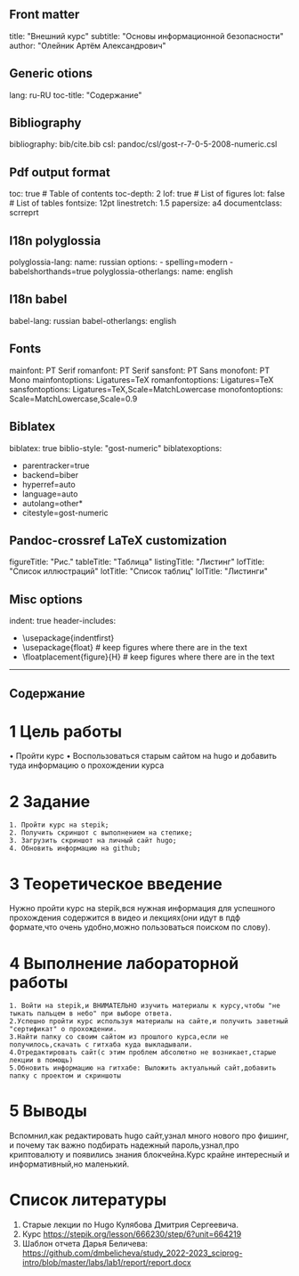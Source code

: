 ## Front matter
title: "Внешний курс"
subtitle: "Основы информационной безопасности"
author: "Олейник Артём Александрович"

## Generic otions
lang: ru-RU
toc-title: "Содержание"

## Bibliography
bibliography: bib/cite.bib
csl: pandoc/csl/gost-r-7-0-5-2008-numeric.csl

## Pdf output format
toc: true # Table of contents
toc-depth: 2
lof: true # List of figures
lot: false # List of tables
fontsize: 12pt
linestretch: 1.5
papersize: a4
documentclass: scrreprt
## I18n polyglossia
polyglossia-lang:
  name: russian
  options:
	- spelling=modern
	- babelshorthands=true
polyglossia-otherlangs:
  name: english
## I18n babel
babel-lang: russian
babel-otherlangs: english
## Fonts
mainfont: PT Serif
romanfont: PT Serif
sansfont: PT Sans
monofont: PT Mono
mainfontoptions: Ligatures=TeX
romanfontoptions: Ligatures=TeX
sansfontoptions: Ligatures=TeX,Scale=MatchLowercase
monofontoptions: Scale=MatchLowercase,Scale=0.9
## Biblatex
biblatex: true
biblio-style: "gost-numeric"
biblatexoptions:
  - parentracker=true
  - backend=biber
  - hyperref=auto
  - language=auto
  - autolang=other*
  - citestyle=gost-numeric
## Pandoc-crossref LaTeX customization
figureTitle: "Рис."
tableTitle: "Таблица"
listingTitle: "Листинг"
lofTitle: "Список иллюстраций"
lotTitle: "Список таблиц"
lolTitle: "Листинги"
## Misc options
indent: true
header-includes:
  - \usepackage{indentfirst}
  - \usepackage{float} # keep figures where there are in the text
  - \floatplacement{figure}{H} # keep figures where there are in the text
---

## Содержание

# 1	Цель работы
•	Пройти курс
•	Воспользоваться старым сайтом на hugo и добавить туда информацию о прохождении курса
# 2	Задание
    1. Пройти курс на stepik;
    2. Получить скриншот с выполнением на степике;
    3. Загрузить скриншот на личный сайт hugo;
    4. Обновить информацию на github;
# 3	Теоретическое введение
Нужно пройти курс на stepik,вся нужная информация для успешного прохождения содержится в видео и лекциях(они идут в пдф формате,что очень удобно,можно пользоваться поиском по слову).
# 4	Выполнение лабораторной работы
    1. Войти на stepik,и ВНИМАТЕЛЬНО изучить материалы к курсу,чтобы "не тыкать пальцем в небо" при выборе ответа.
    2.Успешно пройти курс используя материалы на сайте,и получить заветный "сертификат" о прохождении.
    3.Найти папку со своим сайтом из прошлого курса,если не получилось,скачать с гитхаба куда выкладывали.
    4.Отредактировать сайт(с этим проблем абсолютно не возникает,старые лекции в помощь)
    5.Обновить информацию на гитхабе: Выложить актуальный сайт,добавить папку с проектом и скриншоты
# 5	Выводы
Вспомнил,как редактировать hugo сайт,узнал много нового про фишинг, и почему так важно подбирать надежный пароль,узнал,про криптовалюту и появились знания блокчейна.Курс крайне интересный и информативный,но маленький.

# Список литературы
1. 	Старые лекции по Hugo Кулябова Дмитрия Сергеевича.
2. 	Курс https://stepik.org/lesson/666230/step/6?unit=664219
3. 	Шаблон отчета Дарья Беличева: https://github.com/dmbelicheva/study_2022-2023_sciprog-intro/blob/master/labs/lab1/report/report.docx
